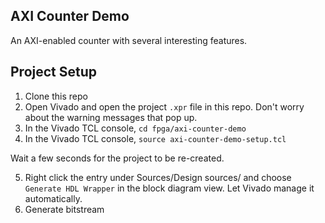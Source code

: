 ## AXI Counter Demo
An AXI-enabled counter with several interesting features. 


## Project Setup
1. Clone this repo
2. Open Vivado and open the project `.xpr` file in this repo. Don't worry about the warning messages that pop up. 
3. In the Vivado TCL console, `cd fpga/axi-counter-demo`
4. In the Vivado TCL console, `source axi-counter-demo-setup.tcl`

Wait a few seconds for the project to be re-created. 

5. Right click the entry under Sources/Design sources/ and choose `Generate HDL Wrapper` in the block diagram view. Let Vivado manage it automatically. 
6. Generate bitstream
